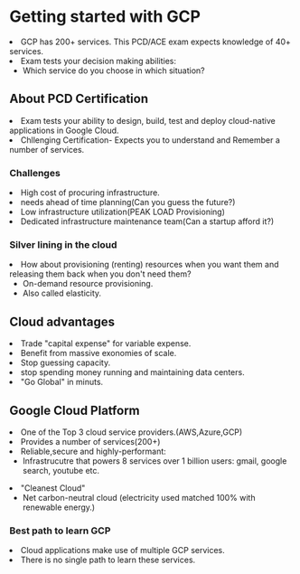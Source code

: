 # Getting started with GCP

<li>GCP has 200+ services. This PCD/ACE exam expects knowledge of 40+ services.
<li>Exam tests your decision making abilities:
<ul>
<li>Which service do you choose in which situation?
</ul>






## About PCD Certification
<li>Exam tests your ability to design, build, test and deploy cloud-native applications in Google Cloud.
<li>Chllenging Certification- Expects you to understand and Remember a number of services.

### Challenges
<li>High cost of procuring infrastructure.
<li>needs ahead of time planning(Can you guess the future?)
<li>Low infrastructure utilization(PEAK LOAD Provisioning)
<li>Dedicated infrastructure maintenance team(Can a startup afford it?)

### Silver lining in the cloud
<li>How about provisioning (renting) resources when you want them and releasing them back when you don't need them?
<ul>
<li>On-demand resource provisioning.
<li>Also called elasticity.
</ul>

## Cloud advantages
<li>Trade "capital expense" for variable expense.
<li>Benefit from massive exonomies of scale.
<li>Stop guessing capacity.
<li>stop spending money running and maintaining data centers.
<li>"Go Global" in minuts.


## Google Cloud Platform
<li>One of the Top 3 cloud service providers.(AWS,Azure,GCP)
<li>Provides a number of services(200+)
<li>Reliable,secure and highly-performant:
<ul><li>Infrastrucutre that powers 8 services over 1 billion users: gmail, google search, youtube etc.</ul>
<li>"Cleanest Cloud"
<ul><li>Net carbon-neutral cloud (electricity used matched 100% with renewable energy.)</ul>



### Best path to learn GCP
<li>Cloud applications make use of multiple GCP services.
<li>There is no single path to learn these services.